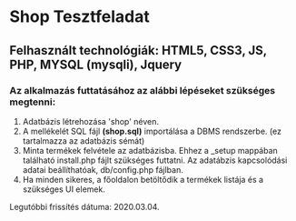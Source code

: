 # Shop Tesztfeladat

## Felhasznált technológiák: HTML5, CSS3, JS, PHP, MYSQL (mysqli), Jquery

### Az alkalmazás futtatásához az alábbi lépéseket szükséges megtenni:

1. Adatbázis létrehozása 'shop' néven.
2. A mellékelét SQL fájl **(shop.sql)** importálása a DBMS rendszerbe. (ez tartalmazza az adatbázis sémát)
3. Minta termékek felvétele az adatbázisba. Ehhez a _setup mappában található install.php fájlt szükséges futtatni.
Az adatábzis kapcsolódási adatai beállíthatóak, db/config.php fájlban.
4. Ha minden sikeres, a főoldalon betöltődik a termékek listája és a szükséges UI elemek.

Legutóbbi frissítés dátuma: 2020.03.04.
